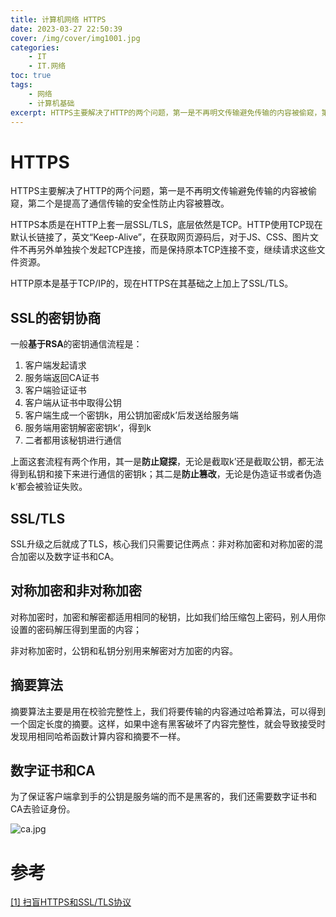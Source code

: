 ```yaml
---
title: 计算机网络 HTTPS
date: 2023-03-27 22:50:39
cover: /img/cover/img1001.jpg
categories: 
    - IT
    - IT.网络
toc: true
tags: 
    - 网络
    - 计算机基础
excerpt: HTTPS主要解决了HTTP的两个问题，第一是不再明文传输避免传输的内容被偷窥，第二个是提高了通信传输的安全性防止内容被篡改。
---
```


# HTTPS

HTTPS主要解决了HTTP的两个问题，第一是不再明文传输避免传输的内容被偷窥，第二个是提高了通信传输的安全性防止内容被篡改。
<!--more-->

HTTPS本质是在HTTP上套一层SSL/TLS，底层依然是TCP。HTTP使用TCP现在默认长链接了，英文“Keep-Alive”，在获取网页源码后，对于JS、CSS、图片文件不再另外单独挨个发起TCP连接，而是保持原本TCP连接不变，继续请求这些文件资源。

HTTP原本是基于TCP/IP的，现在HTTPS在其基础之上加上了SSL/TLS。

## SSL的密钥协商

一般**基于RSA**的密钥通信流程是：

1. 客户端发起请求
2. 服务端返回CA证书
3. 客户端验证证书
4. 客户端从证书中取得公钥
5. 客户端生成一个密钥k，用公钥加密成k’后发送给服务端
6. 服务端用密钥解密密钥k‘，得到k
7. 二者都用该秘钥进行通信

上面这套流程有两个作用，其一是**防止窥探**，无论是截取k’还是截取公钥，都无法得到私钥和接下来进行通信的密钥k；其二是**防止篡改**，无论是伪造证书或者伪造k‘都会被验证失败。

## SSL/TLS

SSL升级之后就成了TLS，核心我们只需要记住两点：非对称加密和对称加密的混合加密以及数字证书和CA。

## 对称加密和非对称加密

对称加密时，加密和解密都适用相同的秘钥，比如我们给压缩包上密码，别人用你设置的密码解压得到里面的内容；

非对称加密时，公钥和私钥分别用来解密对方加密的内容。

## 摘要算法

摘要算法主要是用在校验完整性上，我们将要传输的内容通过哈希算法，可以得到一个固定长度的摘要。这样，如果中途有黑客破坏了内容完整性，就会导致接受时发现用相同哈希函数计算内容和摘要不一样。

## 数字证书和CA

为了保证客户端拿到手的公钥是服务端的而不是黑客的，我们还需要数字证书和CA去验证身份。

![ca.jpg](network.jpg)

# 参考

[[1] 扫盲HTTPS和SSL/TLS协议](https://program-think.blogspot.com/2014/11/https-ssl-tls-0.html)